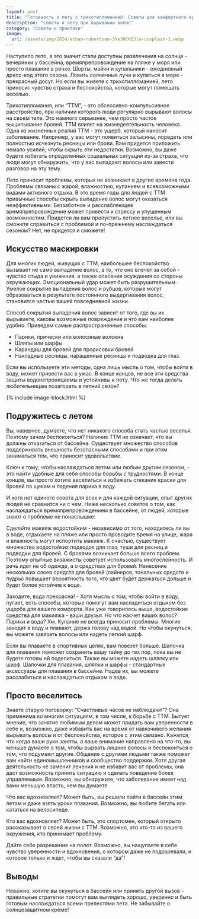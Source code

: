 ```yaml
---
layout: post
title: "Готовность к лету с трихотилломанией: Советы для комфортного времяпрепровождения"
description: "Советы к лету при вырывании волос"
category: "Советы и практики"
image:
  url: /assets/img/2024/ethan-robertson-SYx3UCHZJlo-unsplash-1.webp
---
```


Наступило лето, а это значит стали доступны развлечения на солнце - вечеринки у бассейна, времяпрепровождение на пляже 
у моря или просто плавание в речке. Шорты, майки и купальники - ежедневный дресс-код этого сезона. Ловить солнечные 
лучи и купаться в море - прекрасный досуг. Но если вы живете с трихотилломанией, лето приносит чувство страха и 
беспокойства, которые могут помешать веселью.

Трихотилломания, или “ТТМ”, - это обсессивно-компульсивное расстройство, при наличии которого люди регулярно вырывают
волосы на своем теле. Это намного серьезнее, чем просто частое выщипывание бровей. ТТМ влияет на жизнедеятельность человека.
Одна из жизненных реалий ТТМ - это ущерб, который наносит заболевание. Например, у вас могут появиться залысины, поредеть 
или полностью исчезнуть ресницы или брови. Вам придется приложить немало усилий, чтобы скрыть эти недостатки. Возможно,
вы даже будете избегать определенных социальных ситуаций из-за страха, что люди могут обнаружить, что у вас выпадают 
волосы или завести разговор на эту тему.

Лето приносит проблемы, которых не возникает в другие времена года. Проблемы связаны с жарой, влажностью, купанием и
всевозможными видами активного отдыха. В это время годы для людей с ТТМ привычные способы скрыть выпадение волос могут 
оказаться неэффективными. Беззаботное и расслабляющее времяпрепровождение может привести к стрессу и упущенным возможностям. 
Придется ли вам пропустить летнее веселье, или вы сможете справиться с проблемой и по-прежнему наслаждаться сезоном? 
Нет, не придется и сможете!


## Искусство маскировки

Для многих людей, живущих с ТТМ, наибольшее беспокойство вызывает не само выпадение волос, а то, что оно влечет за собой - 
чувство стыда и унижения, а также опасения осуждения со стороны окружающих. Эмоциональный удар может быть разрушительным.
Умелое сокрытие выпадения волос и рубцов, которые могут образоваться в результате постоянного выдергивания волос, 
становится частью вашей повседневной жизни.

Способ сокрытия выпадения волос зависит от того, где вы их вырываете, каковы возможные повреждения и что вам 
наиболее удобно. Приведем самые распространенные способы:

- Парики, прически или волосяные волокна
- Шляпы или шарфы
- Карандаш для бровей для прорисовки бровей
- Накладные ресницы, наращенные ресницы и подводка для глаз.

Если вы используете эти методы, одна лишь мысль о том, чтобы войти в воду, может привести вас в ужас. В конце концов, не все эти 
средства защиты водонепроницаемы и устойчивы к поту. Что же тогда делать любительницам позагорать в летний сезон?


{% include image-block.html %}

## Подружитесь с летом

Вы, наверное, думаете, что нет никакого способа стать частью веселья. Поэтому зачем беспокоиться? Наличие ТТМ не означает,
что вы должны отказаться от бассейна. Существует множество способов поддерживать внешность безопасными способами и 
при этом заниматься тем, что приносит удовольствие.

Ключ к тому, чтобы наслаждаться летом или любым другим сезоном, - это найти удобные для себя способы борьбы с трудностями. 
В конце концов, вы просто хотите веселиться и избежать стекания краски для бровей по щекам и падения парика в воду.

И хотя нет единого совета для всех и для каждой ситуации, опыт других людей не сравнится ни с чем. Ниже несколько 
советов о том, как наслаждаться времяпрепровождением в бассейне, от людей, которые знают о проблеме не понаслышке:


Сделайте макияж водостойким - независимо от того, находитесь ли вы в воде, отдыхаете на пляже или просто проводите 
время на улице, жара и влажность могут испортить макияж. К счастью, существует множество водостойких подводок для 
глаз, туши для ресниц и подводки для бровей. С бровями возникает больше всего проблем. Поэтому опытные визажисты 
советует использовать многослойность. И речь идет не об одежде, а о средствах для бровей. Нанесение нескольких слоев 
средств для бровей (лайнеров, тональных средств и пудры) повышает вероятность того, что цвет будет держаться дольше 
и будет более устойчив к воде.

Заходите, вода прекрасна!  - Хотя мысль о том, чтобы войти в воду, пугает, есть способы, которые помогут вам насладиться
отдыхом без ущерба для вашего комфорта. Как уже говорилось выше, водостойкие средства для макияжа - ваши друзья. 
Но что насчет ваших волос? Парики и вода? Хм. Купание не всегда приносит проблемы. Многие заходят в воду и плавают,
держа голову над водой. Но чтобы окунуться, вы можете завязать волосы или надеть легкий шарф.

Если вы плаваете в спортивных целях, вам повезет больше. Шапочка для плавания поможет сохранить вашу тайну до 
тех пор, пока вы не будете готовы ей поделиться. Также вы можете надеть шляпку или шарф. Шапочки для плавания, 
шляпки и шарфы - стандартные аксессуары для плавания в бассейне. Надев их, вы можете расслабиться и наслаждаться отдыхом в воде.


## Просто веселитесь


Знаете старую поговорку: “Счастливые часов не наблюдают”? Она применима ко многим ситуациям, в том числе, к борьбе с ТТМ. 
Бытует мнение, что занятие любимым делом может придать вам уверенности в себе и, возможно, даже избавить вас на время от 
навязчивого желания вырывать волосы и от беспокойства, которое с этим связано. Кажется, что когда ваши руки заняты, а 
ваше внимание направлено на что-то, вы меньше думаете о том, чтобы вырвать лишние волосы и беспокоиться о том, что 
подумают другие. Общение с другими людьми также поможет вам найти единомышленников и сообщество поддержки. Хотя другая 
деятельность не заменит лечения и не избавит вас от проблемы, она даст возможность принять ситуацию и сделать 
поведение более управляемым. Возможно, вы обнаружите, что заболевание имеет над вами меньшую власть, чем вы думаете.

Что вас вдохновляет? Может быть, вы решили пойти в бассейн этим летом и даже взять уроки плавания. Возможно, 
вы любите бегать или кататься на велосипеде.

Кто вас вдохновляет? Может быть, это спортсмен, который открыто рассказывает о своей жизни с ТТМ. Возможно, 
это кто-то из вашего окружения, кто принимает проблему.

Дайте себе разрешение на полет. Возможно, вы нащупаете в себе чувство уверенности и вдохновения, о котором 
даже не подозревали, и которое только и ждет, чтобы вы сказали “да”!


## Выводы

Неважно, хотите вы окунуться в бассейн или принять другой вызов - правильные стратегии помогут вам выглядеть 
хорошо, уверенно и быть готовым наслаждаться всеми прелестями лета. Не забывайте о солнцезащитном креме!
